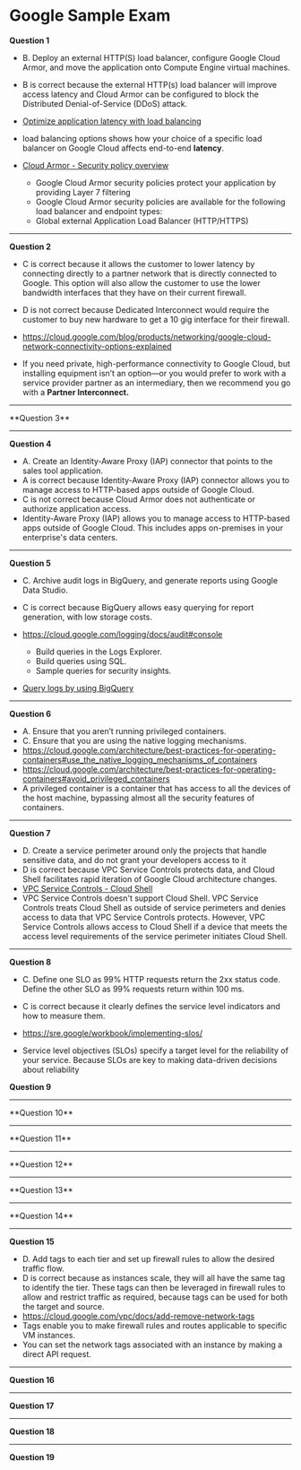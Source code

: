 # Google Sample Exam

**Question 1**

- B. Deploy an external HTTP(S) load balancer, configure Google Cloud Armor, and move the application onto Compute Engine virtual machines.
- B is correct because the external HTTP(s) load balancer will improve access latency and Cloud Armor can be configured to block the Distributed Denial-of-Service (DDoS) attack.

- [Optimize application latency with load balancing](https://cloud.google.com/load-balancing/docs/tutorials/optimize-app-latency)

- load balancing options shows how your choice of a specific load balancer on Google Cloud affects end-to-end **latency**.

- [Cloud Armor - Security policy overview](https://cloud.google.com/armor/docs/security-policy-overview)
  - Google Cloud Armor security policies protect your application by providing Layer 7 filtering
  - Google Cloud Armor security policies are available for the following load balancer and endpoint types:
  - Global external Application Load Balancer (HTTP/HTTPS)

<hr />

**Question 2**

- C is correct because it allows the customer to lower latency by connecting directly to a partner network that is directly connected to Google. This option will also allow the customer to use the lower bandwidth interfaces that they have on their current firewall.

- D is not correct because Dedicated Interconnect would require the customer to buy new hardware to get a 10 gig interface for their firewall.

- https://cloud.google.com/blog/products/networking/google-cloud-network-connectivity-options-explained
- If you need private, high-performance connectivity to Google Cloud, but installing equipment isn’t an option—or you would prefer to work with a service provider partner as an intermediary, then we recommend you go with a **Partner Interconnect.**

<hr />**Question 3**
<hr />

**Question 4**

- A. Create an Identity-Aware Proxy (IAP) connector that points to the sales tool application.
- A is correct because Identity-Aware Proxy (IAP) connector allows you to manage access to HTTP-based apps outside of Google Cloud.
- C is not correct because Cloud Armor does not authenticate or authorize application access.
- Identity-Aware Proxy (IAP) allows you to manage access to HTTP-based apps outside of Google Cloud. This includes apps on-premises in your enterprise's data centers.

<hr />

**Question 5**

- C. Archive audit logs in BigQuery, and generate reports using Google Data Studio.
- C is correct because BigQuery allows easy querying for report generation, with low storage costs.
- https://cloud.google.com/logging/docs/audit#console

  - Build queries in the Logs Explorer.
  - Build queries using SQL.
  - Sample queries for security insights.

- [Query logs by using BigQuery](https://cloud.google.com/logging/docs/analyze/query-and-view#query-linked)

<hr />

**Question 6**

- A. Ensure that you aren’t running privileged containers.
- C. Ensure that you are using the native logging mechanisms.
- https://cloud.google.com/architecture/best-practices-for-operating-containers#use_the_native_logging_mechanisms_of_containers
- https://cloud.google.com/architecture/best-practices-for-operating-containers#avoid_privileged_containers
- A privileged container is a container that has access to all the devices of the host machine, bypassing almost all the security features of containers.

<hr />

**Question 7**

- D. Create a service perimeter around only the projects that handle sensitive data, and do not grant your developers access to it
- D is correct because VPC Service Controls protects data, and Cloud Shell facilitates rapid iteration of Google Cloud architecture changes.
- [VPC Service Controls - Cloud Shell](https://cloud.google.com/vpc-service-controls/docs/supported-products#shell)
- VPC Service Controls doesn't support Cloud Shell. VPC Service Controls treats Cloud Shell as outside of service perimeters and denies access to data that VPC Service Controls protects. However, VPC Service Controls allows access to Cloud Shell if a device that meets the access level requirements of the service perimeter initiates Cloud Shell.

<hr />

**Question 8**

- C. Define one SLO as 99% HTTP requests return the 2xx status code. Define the other SLO as 99% requests return within 100 ms.
- C is correct because it clearly defines the service level indicators and how to measure them.

- https://sre.google/workbook/implementing-slos/
- Service level objectives (SLOs) specify a target level for the reliability of your service. Because SLOs are key to making data-driven decisions about reliability

**Question 9**

<hr />**Question 10**
<hr />**Question 11**
<hr />**Question 12**
<hr />**Question 13**
<hr />**Question 14**
<hr />

**Question 15**

- D. Add tags to each tier and set up firewall rules to allow the desired traffic flow.
- D is correct because as instances scale, they will all have the same tag to identify the tier. These tags can then be leveraged in firewall rules to allow and restrict traffic as required, because tags can be used for both the target and source.
- https://cloud.google.com/vpc/docs/add-remove-network-tags
- Tags enable you to make firewall rules and routes applicable to specific VM instances.
- You can set the network tags associated with an instance by making a direct API request.

<hr />

**Question 16**

<hr />

**Question 17**

<hr />

**Question 18**

<hr />

**Question 19**
